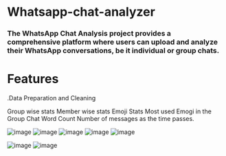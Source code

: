 # Whatsapp-chat-analyzer
### The WhatsApp Chat Analysis project provides a comprehensive platform where users can upload and analyze their WhatsApp conversations, be it individual or group chats.

# Features

.Data Preparation and Cleaning

Group wise stats
Member wise stats
Emoji Stats
Most used Emogi in the Group Chat
Word Count
Number of messages as the time passes.


![image](https://github.com/user-attachments/assets/742ffe60-527c-45dd-a488-df31bb1a021a)
![image](https://github.com/user-attachments/assets/688c249c-a04e-4815-8bc3-6a6d557daff7)
![image](https://github.com/user-attachments/assets/c6a3fc26-1529-4bc3-aa49-fd35993c689e)
![image](https://github.com/user-attachments/assets/4bcdc5ac-fa05-4408-98ea-ac46af2707fb)
![image](https://github.com/user-attachments/assets/3365eeb6-37e4-42ac-8975-5c0194a3affe)

![image](https://github.com/user-attachments/assets/af78ff33-b34c-418c-8afc-c899aa42b483)
![image](https://github.com/user-attachments/assets/bee69c10-85b5-45c6-b3d7-6f3cfbb83e81)






